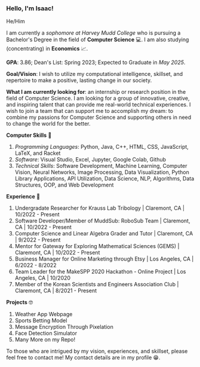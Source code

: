 ### Hello, I'm Isaac!

He/Him

I am currently a *sophomore at Harvey Mudd College* who is pursuing a Bachelor's Degree in the field of **Computer Science** 💻. I am also studying (concentrating) in **Economics** 📈.

**GPA**: 3.86; Dean's List: Spring 2023; Expected to Graduate in *May 2025*.

**Goal/Vision**: I wish to utilize my computational intelligence, skillset, and repertoire to make a positive, lasting change in our society. 

**What I am currently looking for**: an internship or research position in the field of Computer Science. I am looking for a group of innovative, creative, and inspiring talent that can provide me real-world technical experiences. I wish to join a team that can support me to accomplish my dream: to combine my passions for Computer Science and supporting others in need to change the world for the better.

**Computer Skills** 🧠
1. *Programming Languages*: Python, Java, C++, HTML, CSS, JavaScript, LaTeX, and Racket 
2. *Software*: Visual Studio, Excel, Jupyter, Google Colab, Github
3. *Technical Skills*: Software Development, Machine Learning, Computer Vision, Neural Networks, Image Processing, Data Visualization, Python Library Applications, API Utilization, Data Science, NLP, Algorithms, Data Structures, OOP, and Web Development

**Experience** 🏃
1. Undergradate Researcher for Krauss Lab Tribology | Claremont, CA | 10/2022 - Present
2. Software Developer/Member of MuddSub: RoboSub Team | Claremont, CA | 10/2022 - Present
3. Computer Science and Linear Algebra Grader and Tutor | Claremont, CA | 9/2022 - Present
4. Mentor for Gateway for Exploring Mathematical Sciences (GEMS) | Claremont, CA | 10/2022 - Present
5. Business Manager for Online Marketing through Etsy | Los Angeles, CA | 6/2022 - 8/2022
6. Team Leader for the MakeSPP 2020 Hackathon - Online Project | Los Angeles, CA | 10/2020
7. Member of the Korean Scientists and Engineers Association Club | Claremont, CA | 8/2021 - Present

**Projects** 🤓
1. Weather App Webpage
2. Sports Betting Model
3. Message Encryption Through Pixelation
4. Face Detection Simulator
5. Many More on my Repo!

To those who are intrigued by my vision, experiences, and skillset, please feel free to contact me! My contact details are in my profile 😁.
